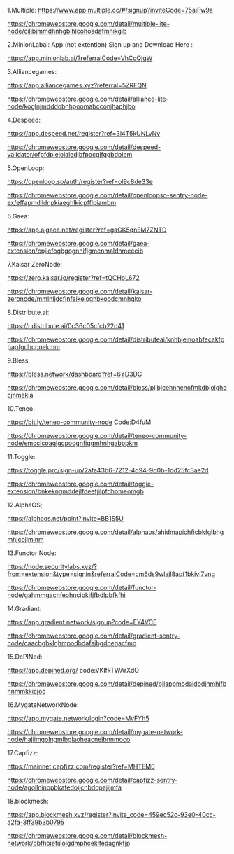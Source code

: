 1.Multiple:
https://www.app.multiple.cc/#/signup?inviteCode=75ajFw9a

https://chromewebstore.google.com/detail/multiple-lite-node/ciljbjmmdhnhgbihlcohoadafmhikgib

2.MinionLabai:
App (not extention) Sign up and Download Here :

https://app.minionlab.ai/?referralCode=VhCcQjqW

3.Alliancegames:

https://app.alliancegames.xyz?referral=5ZRFQN

https://chromewebstore.google.com/detail/alliance-lite-node/koglnjmdddobhhpoomabcconjhaphjbo

4.Despeed:

https://app.despeed.net/register?ref=3l4T5kUNLyNv

https://chromewebstore.google.com/detail/despeed-validator/ofpfdpleloialedjbfpocglfggbdpiem

5.OpenLoop:

https://openloop.so/auth/register?ref=ol9c8de33e

https://chromewebstore.google.com/detail/openloopso-sentry-node-ex/effapmdildnpkiaeghlkicpfflpiambm

6.Gaea:

https://app.aigaea.net/register?ref=gaGK5qnEM7ZNTD

https://chromewebstore.google.com/detail/gaea-extension/cpjicfogbgognnifjgmenmaldnmeeeib

7.Kaisar ZeroNode:

https://zero.kaisar.io/register?ref=tQCHoL672

https://chromewebstore.google.com/detail/kaisar-zeronode/mmlnljdcfjnfeikeioghbkobdcmnhgko

8.Distribute.ai:

https://r.distribute.ai/0c36c05cfcb22d41

https://chromewebstore.google.com/detail/distributeai/knhbjeinoabfecakfppapfgdhcpnekmm

9.Bless:

https://bless.network/dashboard?ref=6YD3DC

https://chromewebstore.google.com/detail/bless/pljbjcehnhcnofmkdbjolghdcjnmekia

10.Teneo:

https://bit.ly/teneo-community-node
Code:D4fuM

https://chromewebstore.google.com/detail/teneo-community-node/emcclcoaglgcpoognfiggmhnhgabppkm

11.Toggle:

https://toggle.pro/sign-up/2afa43b6-7212-4d94-9d0b-1dd25fc3ae2d

https://chromewebstore.google.com/detail/toggle-extension/bnkekngmddejlfdeefjilpfdhomeomgb

12.AlphaOS;

https://alphaos.net/point?invite=BB1S5U

https://chromewebstore.google.com/detail/alphaos/ahidmapichficbkfglbhgmhjcojjmlnm

13.Functor Node:

https://node.securitylabs.xyz/?from=extension&type=signin&referralCode=cm6ds9wlajl8apf1bkivl7vng

https://chromewebstore.google.com/detail/functor-node/gahmmgacnfeohncipkjfjfbdlpbfkfhi

14.Gradiant:

https://app.gradient.network/signup?code=EY4VCE

https://chromewebstore.google.com/detail/gradient-sentry-node/caacbgbklghmpodbdafajbgdnegacfmo

15.DePINed:

https://app.depined.org/
code:VKlfkTWArXdO

https://chromewebstore.google.com/detail/depined/pjlappmodaidbdjhmhifbnnmmkkicjoc

16.MygateNetworkNode:

https://app.mygate.network/login?code=MvFYh5

https://chromewebstore.google.com/detail/mygate-network-node/hajiimgolngmlbglaoheacnejbnnmoco

17.Capfizz:

https://mainnet.capfizz.com/register?ref=MHTEM0

https://chromewebstore.google.com/detail/capfizz-sentry-node/agollninopbkafedoijcnbdopajjjmfa

18.blockmesh:

https://app.blockmesh.xyz/register?invite_code=459ec52c-93e0-40cc-a2fa-3ff39b3b0795

https://chromewebstore.google.com/detail/blockmesh-network/obfhoiefijlolgdmphcekifedagnkfjp
